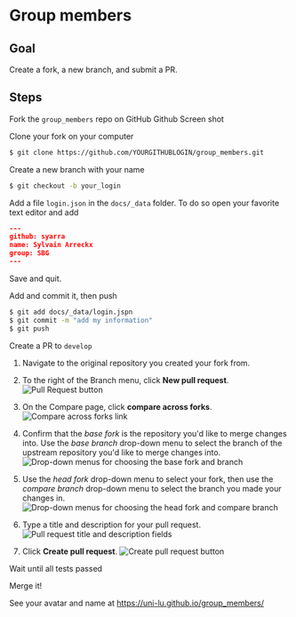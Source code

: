 # Group members

## Goal
Create a fork, a new branch, and submit a PR.

## Steps

Fork the `group_members` repo on GitHub
Github Screen shot

Clone your fork on your computer
```sh
$ git clone https://github.com/YOURGITHUBLOGIN/group_members.git
```

Create a new branch with your name
```sh
$ git checkout -b your_login
```

Add a file `login.json` in the `docs/_data` folder. To do so open your favorite text editor and add
```json
---
github: syarra
name: Sylvain Arreckx
group: SBG
---
```
Save and quit.

Add and commit it, then push
```sh
$ git add docs/_data/login.jspn
$ git commit -m "add my information"
$ git push
```

Create a PR to `develop`

1. Navigate to the original repository you created your fork from.

2. To the right of the Branch menu, click **New pull request**.<br>
![Pull Request button](https://help.github.com/assets/images/help/pull_requests/pull-request-start-review-button.png)

3. On the Compare page, click **compare across forks**.
![Compare across forks link](https://help.github.com/assets/images/help/pull_requests/compare-across-forks-link.png)

4. Confirm that the <em>base fork</em> is the repository you'd like to merge changes into. Use the <em>base branch</em> drop-down menu to select the branch of the upstream repository you'd like to merge changes into.
![Drop-down menus for choosing the base fork and branch](https://help.github.com/assets/images/help/pull_requests/choose-base-fork-and-branch.png)

5. Use the <em>head fork</em> drop-down menu to select your fork, then use the <em>compare branch</em> drop-down menu to select the branch you made your changes in.
![Drop-down menus for choosing the head fork and compare branch](https://help.github.com/assets/images/help/pull_requests/choose-head-fork-compare-branch.png)

6. Type a title and description for your pull request.
![Pull request title and description fields](https://help.github.com/assets/images/help/pull_requests/pullrequest-description.png)

7. Click <strong>Create pull request</strong>.
![Create pull request button](https://help.github.com/assets/images/help/pull_requests/pullrequest-send.png)

Wait until all tests passed

Merge it!

See your avatar and name at https://uni-lu.github.io/group_members/
